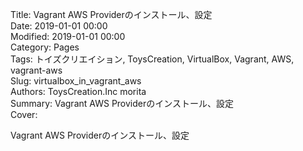 Title: Vagrant AWS Providerのインストール、設定  
Date: 2019-01-01 00:00  
Modified: 2019-01-01 00:00  
Category: Pages  
Tags: トイズクリエイション, ToysCreation, VirtualBox, Vagrant, AWS, vagrant-aws  
Slug: virtualbox_in_vagrant_aws  
Authors: ToysCreation.Inc morita  
Summary: Vagrant AWS Providerのインストール、設定    
Cover:  

Vagrant AWS Providerのインストール、設定      
